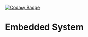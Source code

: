 [![Codacy Badge](https://app.codacy.com/project/badge/Grade/37f397e063544442bb95aa5ef09724f3)](https://www.codacy.com/gh/akashpenchalapadu9/M2-EmbSys/dashboard?utm_source=github.com&amp;utm_medium=referral&amp;utm_content=akashpenchalapadu9/M2-EmbSys&amp;utm_campaign=Badge_Grade)


 # Embedded System
